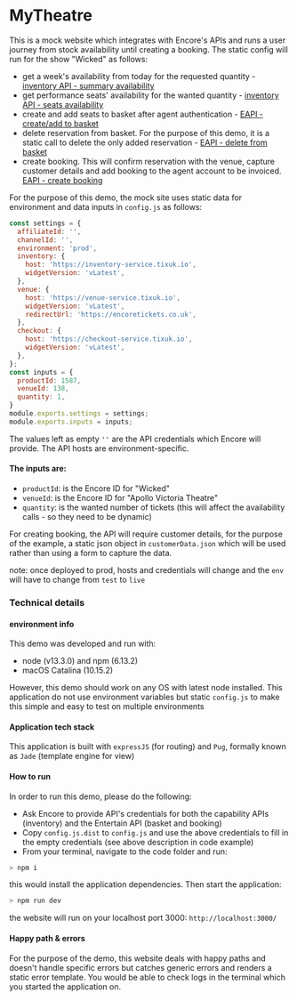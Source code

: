 # MyTheatre
This is a mock website which integrates with Encore's APIs and runs a user journey from stock availability until creating a booking. The static config will run for the show "Wicked" as follows:
- get a week's availability from today for the requested quantity - [inventory API - summary availability](https://developer.encore.co.uk/inventory-service/api-reference#/default/get_api_v3_availability_products__productId__quantity__quantity__from__fromDate__to__toDate_)
- get performance seats' availability for the wanted quantity - [inventory API - seats availability](https://developer.encore.co.uk/inventory-service/api-reference#/default/get_api_v3_availability_products__productId__quantity__quantity__seats)
- create and add seats to basket after agent authentication - [EAPI - create/add to basket ](https://developer.encore.co.uk/entertain-api/booking-api-basket-and-booking#add-to-basket)
- delete reservation from basket. For the purpose of this demo, it is a static call to delete the only added reservation - [EAPI - delete from basket](https://developer.encore.co.uk/entertain-api/booking-api-basket-and-booking#delete-from-basket)
- create booking. This will confirm reservation with the venue, capture customer details and add booking to the agent account to be invoiced. [EAPI - create booking](https://developer.encore.co.uk/entertain-api/booking-api-basket-and-booking#create-booking)

For the purpose of this demo, the mock site uses static data for environment and data inputs in `config.js` as follows:

```javascript
const settings = {
  affiliateId: '',
  channelId: '',
  environment: 'prod',
  inventory: {
    host: 'https://inventory-service.tixuk.io',
    widgetVersion: 'vLatest',
  },
  venue: {
    host: 'https://venue-service.tixuk.io',
    widgetVersion: 'vLatest',
    redirectUrl: 'https://encoretickets.co.uk',
  },
  checkout: {
    host: 'https://checkout-service.tixuk.io',
    widgetVersion: 'vLatest',
  },
};
const inputs = {
  productId: 1587,
  venueId: 138,
  quantity: 1,
}
module.exports.settings = settings;
module.exports.inputs = inputs;
```
The values left as empty `''` are the API credentials which Encore will provide. The API hosts are environment-specific.

#### The inputs are:
- `productId`: is the Encore ID for "Wicked"
- `venueId`: is the Encore ID for "Apollo Victoria Theatre"
- `quantity`: is the wanted number of tickets (this will affect the availability calls - so they need to be dynamic)

For creating booking, the API will require customer details, for the purpose of the example, a static json object in `customerData.json` which will be used rather than using a form to capture the data. 

note: once deployed to prod, hosts and credentials will change and the `env` will have to change from `test` to `live`
### Technical details
#### environment info
This demo was developed and run with:
- node (v13.3.0) and npm (6.13.2)
- macOS Catalina (10.15.2)

However, this demo should work on any OS with latest node installed. 
This application do not use environment variables but static `config.js` to make this simple and easy to test on multiple environments
#### Application tech stack
This application is built with `expressJS` (for routing) and `Pug`, formally known as `Jade` (template engine for view)
#### How to run
In order to run this demo, please do the following:
- Ask Encore to provide API's credentials for both the capability APIs (inventory) and the Entertain API (basket and booking)
- Copy `config.js.dist` to `config.js` and use the above credentials to fill in the empty credentials (see above description in code example)
- From your terminal, navigate to the code folder and run:
```sh
> npm i
```
this would install the application dependencies. Then start the application: 
```sh
> npm run dev
```
the website will run on your localhost port 3000: `http://localhost:3000/`
#### Happy path & errors
For the purpose of the demo, this website deals with happy paths and doesn't handle specific errors but catches generic errors and renders a static error template. You would be able to check logs in the terminal which you started the application on.

